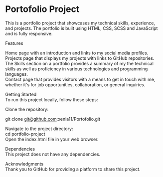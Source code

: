 # Portofolio Project

This is a portfolio project that showcases my technical skills, experience, and projects. The portfolio is built using HTML, CSS, SCSS and JavaScript and is fully responsive.

Features

Home page with an introduction and links to my social media profiles.  
Projects page that displays my projects with links to GitHub repositories.  
The Skills section on a portfolio provides a summary of my the technical skills as well as proficiency in various technologies and programming languages.  
Contact page that provides visitors with a means to get in touch with me, whether it's for job opportunities, collaboration, or general inquiries.  

Getting Started  
To run this project locally, follow these steps:

Clone the repository:

git clone git@github.com:xenia11/Portofolio.git  

Navigate to the project directory:  
cd portfolio-project  
Open the index.html file in your web browser.  

Dependencies  
This project does not have any dependencies.

Acknowledgments  
Thank you to GitHub for providing a platform to share this project.
